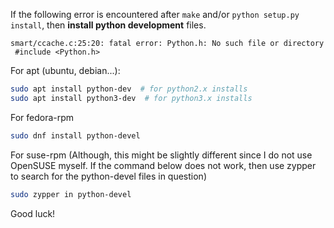 If the following error is encountered after `make` and/or `python setup.py install`, then **install python development** files. 
```fish
smart/ccache.c:25:20: fatal error: Python.h: No such file or directory
 #include <Python.h>
```

For apt (ubuntu, debian...):
```bash
sudo apt install python-dev  # for python2.x installs
sudo apt install python3-dev  # for python3.x installs
```
For fedora-rpm
```bash
sudo dnf install python-devel
```

For suse-rpm (Although, this might be slightly different since I do not use OpenSUSE myself. If the command below does not work, then use zypper to search for the python-devel files in question)
```bash
sudo zypper in python-devel
```

Good luck!
